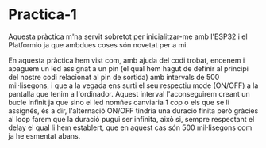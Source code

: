 # Practica-1

Aquesta pràctica m'ha servit sobretot per inicialitzar-me amb l'ESP32 i el Platformio ja que ambdues coses són novetat per a mi.

En aquesta pràctica hem vist com, amb ajuda del codi trobat, encenem i apaguem un led assignat a un pin (el qual hem hagut de definir al principi del nostre codi relacionat al pin de sortida) amb intervals de 500 mil·lisegons, i que a la vegada ens surti el seu respectiu mode (ON/OFF) a la pantalla que tenim a l'ordinador.
Aquest interval l'aconseguirem creant un bucle infinit ja que sino el led nomñes canviaria 1 cop o els que se li assignés, és a dir, l'alternació ON/OFF tindria una duració finita però gràcies al loop farem que la duració pugui ser infinita, això si, sempre respectant el delay el qual li hem establert, que en aquest cas són 500 mil·lisegons com ja he esmentat abans.
